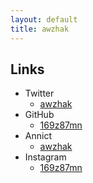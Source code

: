 ```yaml
---
layout: default
title: awzhak
---
```


## Links
- Twitter
    - [awzhak](https://twitter.com/awzhak)
- GitHub
    - [169z87mn](https://github.com/169z87mn)
- Annict
    - [awzhak](https://annict.com/@awzhak/watching)
- Instagram
    - [169z87mn](https://www.instagram.com/169z87mn)
